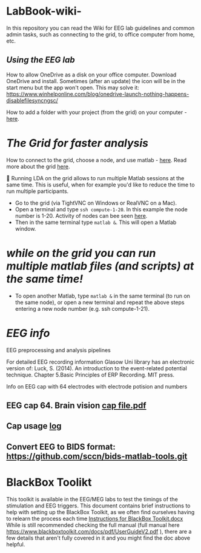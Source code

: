 # LabBook-wiki-

In this repository you can read the Wiki for EEG lab guidelines and common admin tasks, such as connecting to the grid, to office computer from home, etc. 

## _Using the EEG lab_



How to allow OneDrive as a disk on your office computer. Download OneDrive and install. Sometimes (after an update) the icon will be in the start menu but the app won't open. This may solve it:
https://www.winhelponline.com/blog/onedrive-launch-nothing-happens-disablefilesyncngsc/

How to add a folder with your project (from the grid) on your computer - [here](https://github.com/PhiliastidesLab/LabBook-wiki-/blob/main/Map_drive1.png).

# _The Grid for faster analysis_
How to connect to the grid, choose a node, and use matlab - [here](https://raw.githubusercontent.com/PhiliastidesLab/LabBook-wiki-/main/gird_connect1.png).
Read more about the grid [here](https://support.psy.gla.ac.uk/index.php/inst/grid).

🔶 Running LDA on the grid allows to run multiple Matlab sessions at the same time. This is useful, when for example you'd like to reduce the time to run multiple participants. 
* Go to the grid (via TightVNC on Windows or RealVNC on a Mac). 
* Open a terminal and type `ssh compute-1-20`. In this example the node number is 1-20. Activity of nodes can bee seen [here](http://ccn00.psy.gla.ac.uk/ganglia/).
* Then in the same terminal type `matlab &`. This will open a Matlab window. 

# _while on the grid you can run multiple matlab files (and scripts) at the same time!_
* To open another Matlab, type `matlab &` in the same terminal (to run on the same node), or open a new terminal and repeat the above steps entering a new node number (e.g. ssh compute-1-21).


# _EEG info_

EEG preprocessing and analysis pipelines 

For detailed EEG recording information Glasow Uni library has an electronic version of: Luck, S. (2014). An introduction to the event-related potential technique. Chapter 5.Basic Principles of ERP Recording. MIT press.

Info on EEG cap with 64 electrodes with electrode potision and numbers 

## EEG cap 64. Brain vision [cap file.pdf](https://github.com/PhiliastidesLab/LabBook-wiki-/blob/main/BC-64-X28_Philiastides.pdf)  

## Cap usage [log](https://docs.google.com/spreadsheets/d/1uSCQBgyfLt5m5uFhFGr-5tHs48YUQIHV/edit?usp=sharing&ouid=107561805852058488076&rtpof=true&sd=true)

## Convert EEG to BIDS format: https://github.com/sccn/bids-matlab-tools.git

# BlackBox Toolikt
This toolkit is available in the EEG/MEG labs to test the timings of the stimulation and EEG triggers. 
This document contains brief instructions to help with setting up the BlackBox Toolkit, as we often find ourselves having to relearn the process each time [Instructions for BlackBox Toolkit.docx](https://github.com/PhiliastidesLab/LabBook-wiki-/blob/main/Instructions%20for%20BlackBox%20Toolkit.docx)  
While is still recommended checking the full manual (full manual here https://www.blackboxtoolkit.com/docs/pdf/UserGuideV2.pdf ), there are a few details that aren't fully covered in it and you might find the doc above helpful.
